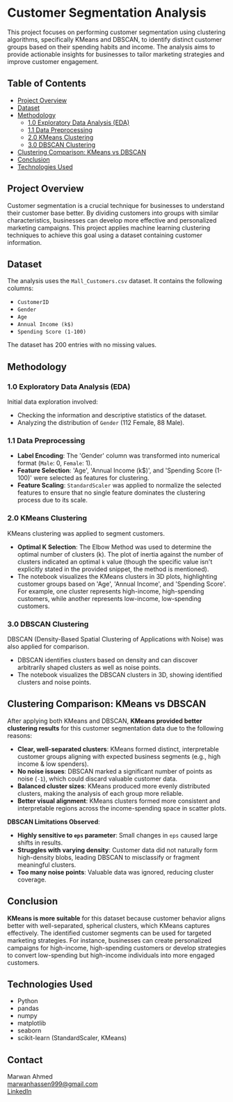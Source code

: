 # Customer Segmentation Analysis

This project focuses on performing customer segmentation using clustering algorithms, specifically KMeans and DBSCAN, to identify distinct customer groups based on their spending habits and income. The analysis aims to provide actionable insights for businesses to tailor marketing strategies and improve customer engagement.

## Table of Contents

- [Project Overview](#project-overview)
- [Dataset](#dataset)
- [Methodology](#methodology)
  - [1.0 Exploratory Data Analysis (EDA)](#10-exploratory-data-analysis-eda)
  - [1.1 Data Preprocessing](#11-data-preprocessing)
  - [2.0 KMeans Clustering](#20-kmeans-clustering)
  - [3.0 DBSCAN Clustering](#30-dbscan-clustering)
- [Clustering Comparison: KMeans vs DBSCAN](#clustering-comparison-kmeans-vs-dbscan)
- [Conclusion](#conclusion)
- [Technologies Used](#technologies-used)

## Project Overview

Customer segmentation is a crucial technique for businesses to understand their customer base better. By dividing customers into groups with similar characteristics, businesses can develop more effective and personalized marketing campaigns. This project applies machine learning clustering techniques to achieve this goal using a dataset containing customer information.

## Dataset

The analysis uses the `Mall_Customers.csv` dataset. It contains the following columns:
- `CustomerID`
- `Gender`
- `Age`
- `Annual Income (k$)`
- `Spending Score (1-100)`

The dataset has 200 entries with no missing values.

## Methodology

### 1.0 Exploratory Data Analysis (EDA)

Initial data exploration involved:
- Checking the information and descriptive statistics of the dataset.
- Analyzing the distribution of `Gender` (112 Female, 88 Male).

### 1.1 Data Preprocessing

- **Label Encoding**: The 'Gender' column was transformed into numerical format (`Male`: 0, `Female`: 1).
- **Feature Selection**: 'Age', 'Annual Income (k$)', and 'Spending Score (1-100)' were selected as features for clustering.
- **Feature Scaling**: `StandardScaler` was applied to normalize the selected features to ensure that no single feature dominates the clustering process due to its scale.

### 2.0 KMeans Clustering

KMeans clustering was applied to segment customers.
- **Optimal K Selection**: The Elbow Method was used to determine the optimal number of clusters (k). The plot of inertia against the number of clusters indicated an optimal `k` value (though the specific value isn't explicitly stated in the provided snippet, the method is mentioned).
- The notebook visualizes the KMeans clusters in 3D plots, highlighting customer groups based on 'Age', 'Annual Income', and 'Spending Score'. For example, one cluster represents high-income, high-spending customers, while another represents low-income, low-spending customers.

### 3.0 DBSCAN Clustering

DBSCAN (Density-Based Spatial Clustering of Applications with Noise) was also applied for comparison.
- DBSCAN identifies clusters based on density and can discover arbitrarily shaped clusters as well as noise points.
- The notebook visualizes the DBSCAN clusters in 3D, showing identified clusters and noise points.

## Clustering Comparison: KMeans vs DBSCAN

After applying both KMeans and DBSCAN, **KMeans provided better clustering results** for this customer segmentation data due to the following reasons:
- **Clear, well-separated clusters**: KMeans formed distinct, interpretable customer groups aligning with expected business segments (e.g., high income & low spenders).
- **No noise issues**: DBSCAN marked a significant number of points as noise (`-1`), which could discard valuable customer data.
- **Balanced cluster sizes**: KMeans produced more evenly distributed clusters, making the analysis of each group more reliable.
- **Better visual alignment**: KMeans clusters formed more consistent and interpretable regions across the income-spending space in scatter plots.

**DBSCAN Limitations Observed**:
- **Highly sensitive to `eps` parameter**: Small changes in `eps` caused large shifts in results.
- **Struggles with varying density**: Customer data did not naturally form high-density blobs, leading DBSCAN to misclassify or fragment meaningful clusters.
- **Too many noise points**: Valuable data was ignored, reducing cluster coverage.

## Conclusion

**KMeans is more suitable** for this dataset because customer behavior aligns better with well-separated, spherical clusters, which KMeans captures effectively. The identified customer segments can be used for targeted marketing strategies. For instance, businesses can create personalized campaigns for high-income, high-spending customers or develop strategies to convert low-spending but high-income individuals into more engaged customers.

## Technologies Used

- Python
- pandas
- numpy
- matplotlib
- seaborn
- scikit-learn (StandardScaler, KMeans)
  
##  Contact

Marwan Ahmed  
 marwanhassen999@gmail.com  
 [LinkedIn](https://www.linkedin.com/in/marwan0/)
